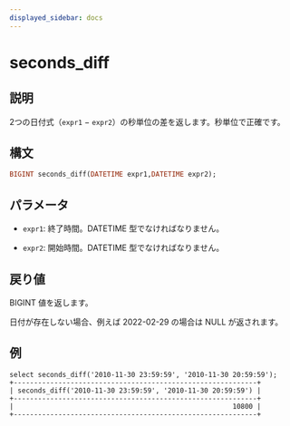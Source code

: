 ```yaml
---
displayed_sidebar: docs
---
```


# seconds_diff

## 説明

2つの日付式（`expr1` − `expr2`）の秒単位の差を返します。秒単位で正確です。

## 構文

```Haskell
BIGINT seconds_diff(DATETIME expr1,DATETIME expr2);
```

## パラメータ

- `expr1`: 終了時間。DATETIME 型でなければなりません。

- `expr2`: 開始時間。DATETIME 型でなければなりません。

## 戻り値

BIGINT 値を返します。

日付が存在しない場合、例えば 2022-02-29 の場合は NULL が返されます。

## 例

```Plain
select seconds_diff('2010-11-30 23:59:59', '2010-11-30 20:59:59');
+------------------------------------------------------------+
| seconds_diff('2010-11-30 23:59:59', '2010-11-30 20:59:59') |
+------------------------------------------------------------+
|                                                      10800 |
+------------------------------------------------------------+
```